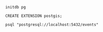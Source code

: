 
```
initdb pg
```

```
CREATE EXTENSION postgis;
```

```
psql "postgresql://localhost:5432/events"
```
